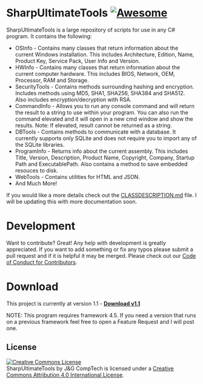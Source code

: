 # SharpUltimateTools [![Awesome](https://cdn.rawgit.com/sindresorhus/awesome/d7305f38d29fed78fa85652e3a63e154dd8e8829/media/badge.svg)](https://github.com/sindresorhus/awesome)
SharpUltimateTools is a large repository of scripts for use in any C# program. It contains the following:
- OSInfo - Contains many classes that return information about the current Windows installation. This includes Architecture, Edition, Name, Product Key, Service Pack, User Info and Version.
- HWInfo - Contains many classes that return information about the current computer hardware. This includes BIOS, Network, OEM, Processor, RAM and Storage.
- SecurityTools - Contains methods surrounding hashing and encryption. Includes methods using MD5, SHA1, SHA256, SHA384 and SHA512. Also includes encryption/decryption with RSA.
- CommandInfo - Allows you to run any console command and will return the result to a string to use within your program. You can also run the command elevated and it will open in a new cmd window and show the results. Note: If elevated, result cannot be returned as a string.
- DBTools - Contains methods to communicate with a database. It currently supports only SQLite and does not require you to import any of the SQLite libraries.
- ProgramInfo - Returns info about the current assembly. This includes Title, Version, Description, Product Name, Copyright, Company, Startup Path and ExecutablePath. Also contains a method to save embedded resouces to disk. 
- WebTools - Contains utilities for HTML and JSON.
- And Much More!

If you would like a more details check out the [CLASSDESCRIPTION.md](https://github.com/JGCompTech/SharpUltimateTools/blob/master/CLASSDESCRIPTION.md) file. I will be updating this with more documentation soon.

# Development
Want to contribute? Great!
Any help with development is greatly appreciated. If you want to add something or fix any typos please submit a pull request and if it is helpful it may be merged. Please check out our [Code of Conduct for Contributors](https://github.com/JGCompTech/SharpUltimateTools/blob/master/code-of-conduct.md).

# Download
This project is currently at version 1.1 - **[Download v1.1](https://github.com/JGCompTech/SharpUltimateTools/releases/tag/v1.1)**

NOTE: This program requires framework 4.5. If you need a version that runs on a previous framework feel free to open a Feature Request and I will post one.

License
----

[![Creative Commons License](https://i.creativecommons.org/l/by/4.0/88x31.png)](http://creativecommons.org/licenses/by/4.0/)  
<span xmlns:dct="http://purl.org/dc/terms/" property="dct:title">SharpUltimateTools</span> by <span xmlns:cc="http://creativecommons.org/ns#" property="cc:attributionName">J&G CompTech</span> is licensed under a [Creative Commons Attribution 4.0 International License](http://creativecommons.org/licenses/by/4.0/).
